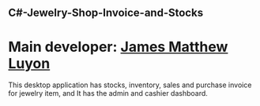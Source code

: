 ## C#-Jewelry-Shop-Invoice-and-Stocks
# Main developer: **[James Matthew Luyon](https://www.facebook.com/james.luyon/)**
This desktop application has stocks, inventory, sales and purchase invoice for jewelry item, and It has the admin and cashier dashboard.
